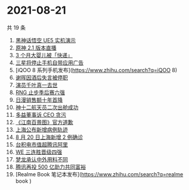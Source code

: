 # 2021-08-21

共 19 条

<!-- BEGIN -->
<!-- 最后更新时间 Sat Aug 21 2021 11:06:23 GMT+0800 (China Standard Time) -->

1. [黑神话悟空 UE5 实机演示](https://www.zhihu.com/search?q=黑神话悟空)
1. [原神 2.1 版本直播](https://www.zhihu.com/search?q=原神)
1. [3 个月大婴儿被「快递」](https://www.zhihu.com/search?q=婴儿被快递)
1. [三星将停止手机自带应用广告](https://www.zhihu.com/search?q=三星手机)
1. [iQOO 8 系列手机发布](https://www.zhihu.com/search?q=iQOO 8)
1. [谢晖因酒后失言被停职](https://www.zhihu.com/search?q=谢晖)
1. [演员千叶真一去世](https://www.zhihu.com/search?q=千叶真一)
1. [RNG 止步季后赛六强](https://www.zhihu.com/search?q=RNG)
1. [日漫销售额十年首降](https://www.zhihu.com/search?q=日本动漫)
1. [神十二航天员二次出舱成功](https://www.zhihu.com/search?q=神舟十二号)
1. [多益董事诉 CEO 贪污](https://www.zhihu.com/search?q=多益网络)
1. [《江南百景图》官方道歉](https://www.zhihu.com/search?q=江南百景图)
1. [上海公布新增病例轨迹](https://www.zhihu.com/search?q=上海疫情)
1. [8 月 20 日上海新增 2 例确诊](https://www.zhihu.com/search?q=上海疫情)
1. [台积电市值超腾讯阿里](https://www.zhihu.com/search?q=台积电)
1. [WE 三连胜晋级四强](https://www.zhihu.com/search?q=we)
1. [梦龙承认中外用料不同](https://www.zhihu.com/search?q=梦龙)
1. [腾讯再投 500 亿助力共同富裕](https://www.zhihu.com/search?q=腾讯500亿)
1. [Realme Book 笔记本发布](https://www.zhihu.com/search?q=realme book )

<!-- END -->
